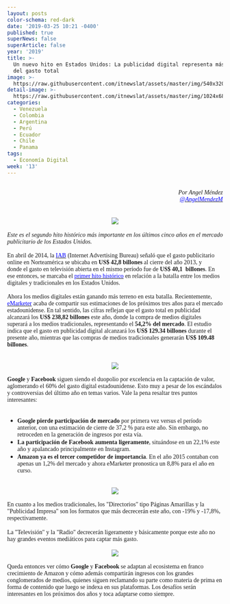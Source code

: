 ```yaml
---
layout: posts
color-schema: red-dark
date: '2019-03-25 10:21 -0400'
published: true
superNews: false
superArticle: false
year: '2019'
title: >-
  Un nuevo hito en Estados Unidos: La publicidad digital representa más del 50%
  del gasto total
image: >-
  https://raw.githubusercontent.com/itnewslat/assets/master/img/540x320/Angel-Mendez-p.jpg
detail-image: >-
  https://raw.githubusercontent.com/itnewslat/assets/master/img/1024x680/Angel-Mendez-g.jpg
categories:
  - Venezuela
  - Colombia
  - Argentina
  - Perú
  - Ecuador
  - Chile
  - Panama
tags:
  - Economía Digital
week: '13'
---
```

<div class='post-header'>
<div class='post-header-line-1'></div>
</div>
<div class='post-body entry-content' id='post-body-9127919111201795728' itemprop='description articleBody'>
<div style="text-align: right;">
<div style="text-align: right;">
<i><span style="font-family: &quot;georgia&quot; , &quot;times new roman&quot; , serif;"><br />Por Angel Méndez</span></i></div>
<div style="text-align: right;">
<i><span style="color: blue; font-family: &quot;georgia&quot; , &quot;times new roman&quot; , serif;"><a href="//goo.gl/5Xmmn" target="_blank"><span style="color: blue;">@AngelMendezM</span></a></span></i></div>
</div>
<div style="text-align: right;">
<br />
<br />
<div class="separator" style="clear: both; text-align: center;">
</div>
<div class="separator" style="clear: both; text-align: center;">
</div>
<div class="separator" style="clear: both; text-align: center;">
</div>
<div style="text-align: justify;">
<div class="separator" style="clear: both; text-align: center;">
<a href="https://2.bp.blogspot.com/-mL7GWGFpQzA/XIlYyPSKf1I/AAAAAAAAZCE/5Qrg1DE37kcVa7dwxRdX-4F6n6k3kruCACLcBGAs/s1600/digital-vs-traditional-marketing.png" imageanchor="1" style="margin-left: 1em; margin-right: 1em;"><img border="0" data-original-height="417" data-original-width="633" src="https://2.bp.blogspot.com/-mL7GWGFpQzA/XIlYyPSKf1I/AAAAAAAAZCE/5Qrg1DE37kcVa7dwxRdX-4F6n6k3kruCACLcBGAs/s1600/digital-vs-traditional-marketing.png" /></a></div>
<i><br /></i>
<i style="font-family: georgia, &quot;times new roman&quot;, serif;">Este es el segundo hito histórico más importante en los últimos cinco años en el mercado publicitario de los Estados Unidos.</i></div>
</div>
<span style="background-color: white;"><span style="font-family: &quot;georgia&quot; , &quot;times new roman&quot; , serif;"><br /></span></span>
<span style="font-family: &quot;georgia&quot; , &quot;times new roman&quot; , serif;"><span style="background-color: white;">En abril de 2014, la <a href="https://www.iab.com/" target="_blank"><span style="color: blue;">IAB</span></a> (Internet Advertising Bureau) señaló&nbsp;</span><span style="background-color: white; text-align: justify;">que el gasto publicitario online en Norteamérica se ubicaba en&nbsp;</span><b style="background-color: white; text-align: justify;">US$ 42,8 billones</b><span style="background-color: white; text-align: justify;">&nbsp;al cierre del año 2013, y donde&nbsp;el gasto en televisión abierta en el mismo período fue de&nbsp;</span><b style="background-color: white; text-align: justify;">US$ 40,1&nbsp;</b><span style="background-color: white;"><b>&nbsp;billones</b>. En ese entonces, se marcaba el <a href="http://internet-latinoamerica.blogspot.com/2014/05/y-llego-el-dia-la-inversion-en.html" target="_blank"><span style="color: blue;">primer hito histórico</span></a> en relación a la batalla entre los medios digitales y tradicionales en los Estados Unidos.</span></span><br />
<span style="font-family: &quot;georgia&quot; , &quot;times new roman&quot; , serif;"><span style="background-color: white;"><br /></span></span>
<span style="font-family: &quot;georgia&quot; , &quot;times new roman&quot; , serif;"><span style="background-color: white; font-family: &quot;georgia&quot; , &quot;times new roman&quot; , serif;">Ahora los medios digitales están ganando más terreno en esta batalla. Recientemente, <a href="https://www.emarketer.com/" target="_blank"><span style="color: blue;">eMarketer</span></a> acaba de compartir sus estimaciones de los próximos tres años para el mercado estadounidense. En tal sentido, las cifras reflejan que el gasto total en publicidad alcanzará los <b>US$ 238,82 billones</b> este año, donde la compra de medios digitales superará a los medios tradicionales, representando el <b>54,2% del mercado</b>. El estudio indica que el gasto en publicidad digital alcanzará los&nbsp;</span><b style="background-color: white; font-family: Georgia, &quot;Times New Roman&quot;, serif;">US$ 129.34 billones</b><span style="background-color: white; font-family: &quot;georgia&quot; , &quot;times new roman&quot; , serif;">&nbsp;durante el presente año, mientras que las compras de medios tradicionales generarán&nbsp;</span><b style="background-color: white; font-family: Georgia, &quot;Times New Roman&quot;, serif;">US$ 109.48 billones</b><span style="background-color: white; font-family: &quot;georgia&quot; , &quot;times new roman&quot; , serif;">.</span></span><br />
<span style="font-family: &quot;georgia&quot; , &quot;times new roman&quot; , serif;"><span style="background-color: white; font-family: &quot;georgia&quot; , &quot;times new roman&quot; , serif;"><br /></span></span>
<br />
<div class="separator" style="clear: both; text-align: center;">
<a href="https://2.bp.blogspot.com/-nGENl_uuqaM/XIk7bA0xBVI/AAAAAAAAZBg/appj5mNpzdYto3EIp-mwvKTwk_y-fvJEACLcBGAs/s1600/us-digital-ad-spend-emarketer.png" imageanchor="1" style="margin-left: 1em; margin-right: 1em;"><img border="0" data-original-height="406" data-original-width="450" src="https://2.bp.blogspot.com/-nGENl_uuqaM/XIk7bA0xBVI/AAAAAAAAZBg/appj5mNpzdYto3EIp-mwvKTwk_y-fvJEACLcBGAs/s1600/us-digital-ad-spend-emarketer.png" /></a></div>
<span style="font-family: &quot;georgia&quot; , &quot;times new roman&quot; , serif;"><span style="background-color: white;"><br /></span></span>
<span style="font-family: &quot;georgia&quot; , &quot;times new roman&quot; , serif;"></span><span style="font-family: &quot;georgia&quot; , &quot;times new roman&quot; , serif;"><span style="background-color: white;"><b>Google</b> y <b>Facebook</b> siguen siendo el duopolio por excelencia en la captación de valor, aglomerando el 60% del gasto digital estadounidense. Esto muy a pesar de los escándalos y controversias del último año en temas varios. Vale la pena resaltar tres puntos interesantes:</span></span><br />
<span style="font-family: &quot;georgia&quot; , &quot;times new roman&quot; , serif;"><span style="background-color: white;"></span></span><br />
<ul>
<li><span style="font-family: &quot;georgia&quot; , &quot;times new roman&quot; , serif;"><span style="background-color: white;"><span style="font-family: &quot;georgia&quot; , &quot;times new roman&quot; , serif;"><span style="background-color: white;"><b>Google pierde participación de mercado</b> por primera vez versus el período anterior, con una estimación de cierre de 37,2 % para este año. Sin embargo, no retroceden en la generación de ingresos por esta vía.</span></span></span></span></li>
<li><span style="font-family: &quot;georgia&quot; , &quot;times new roman&quot; , serif;"><span style="background-color: white;"><b>La participación de Facebook aumenta ligeramente</b>, situándose en un 22,1% este año y apalancado principalmente en Instagram.</span></span></li>
<li><span style="font-family: &quot;georgia&quot; , &quot;times new roman&quot; , serif;"><span style="background-color: white;"><span style="font-family: &quot;georgia&quot; , &quot;times new roman&quot; , serif;"><span style="font-family: &quot;georgia&quot; , &quot;times new roman&quot; , serif;"><span style="background-color: white;"><b>Amazon ya es el tercer competidor de importancia</b>. En el año 2015 contaban con apenas un&nbsp;</span></span>1,2% del mercado y ahora eMarketer pronostica un 8,8% para el año en curso.</span></span></span></li>
</ul>
<br />
<div class="separator" style="clear: both; text-align: center;">
<a href="https://4.bp.blogspot.com/-8CLLixNtdbc/XIk_w9e4SaI/AAAAAAAAZBs/Lxo_FxXxDiQrvzLMFcVrueneGWW3hpilQCLcBGAs/s1600/us-digital-big-players-emarketer.png" imageanchor="1" style="margin-left: 1em; margin-right: 1em;"><img border="0" data-original-height="583" data-original-width="470" src="https://4.bp.blogspot.com/-8CLLixNtdbc/XIk_w9e4SaI/AAAAAAAAZBs/Lxo_FxXxDiQrvzLMFcVrueneGWW3hpilQCLcBGAs/s1600/us-digital-big-players-emarketer.png" /></a></div>
<span style="font-family: &quot;georgia&quot; , &quot;times new roman&quot; , serif;"><br /></span>
<span style="font-family: &quot;georgia&quot; , &quot;times new roman&quot; , serif;">En cuanto a los medios tradicionales, los "Directorios" tipo Páginas Amarillas y la "Publicidad Impresa" son los formatos que más decrecerán este año, con -19% y -17,8%, respectivamente.</span><br />
<br />
<span style="font-family: &quot;georgia&quot; , &quot;times new roman&quot; , serif;">La "Televisión" y la "Radio" decrecerán ligeramente y básicamente porque este año no hay grandes eventos mediáticos para captar más gasto.</span><br />
<div>
<span style="font-family: &quot;georgia&quot; , &quot;times new roman&quot; , serif;"><br /></span></div>
<div class="separator" style="clear: both; text-align: center;">
<a href="https://2.bp.blogspot.com/-m6KR5sXSPxU/XIlDN24GHeI/AAAAAAAAZB4/pipztBHvd2Up0O0hixr9ilELZcm3bPIjgCLcBGAs/s1600/us-traditional-formats-emarketer.png" imageanchor="1" style="margin-left: 1em; margin-right: 1em;"><img border="0" data-original-height="362" data-original-width="470" src="https://2.bp.blogspot.com/-m6KR5sXSPxU/XIlDN24GHeI/AAAAAAAAZB4/pipztBHvd2Up0O0hixr9ilELZcm3bPIjgCLcBGAs/s1600/us-traditional-formats-emarketer.png" /></a></div>
<div>
<span style="font-family: &quot;georgia&quot; , &quot;times new roman&quot; , serif;"><br />Queda entonces ver cómo </span><b style="font-family: georgia, &quot;times new roman&quot;, serif;">Google</b><span style="font-family: &quot;georgia&quot; , &quot;times new roman&quot; , serif;"> y </span><b style="font-family: georgia, &quot;times new roman&quot;, serif;">Facebook</b><span style="font-family: &quot;georgia&quot; , &quot;times new roman&quot; , serif;"> se adaptan al ecosistema en franco crecimiento de Amazon y cómo además compartirán ingresos con los grandes conglomerados de medios, quienes siguen reclamando su parte como materia de prima en forma de contenido que luego se indexa en sus plataformas. Los desafíos serán interesantes en los próximos dos años y toca adaptarse como siempre.</span><br />
